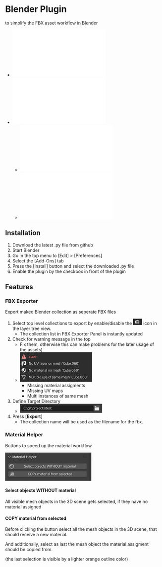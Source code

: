 # Blender Plugin
to simplify the FBX asset workflow in Blender


- ![Installation](README.md#Installation)
- ![Features](README.md#Features)
  - ![FBX Exporter](README.md#FBX%20Exporter)
  - ![Material Helper](README.md#Material%20Helper)

## Installation
1. Download the latest .py file from github
2. Start Blender
3. Go in the top menu to [Edit] > [Preferences]
4. Select the [Add-Ons] tab
5. Press the [install] button and select the downloaded .py file
6. Enable the plugin by the checkbox in front of the plugin

## Features

### FBX Exporter
Export maked Blender collection as seperate FBX files

1. Select top level collections to export by enable/disable the ![Render](https://github.com/magic-j/blender_plugin_for_asset_workflow/blob/main/images/blender_icon_render.PNG) icon in the layer tree view.
    - The collection list in FBX Exporter Panel is instantly updated
2. Check for warning message in the top  
    - Fix them, otherwise this can make problems for the later usage of the assets)
    - ![Warnings](https://github.com/magic-j/blender_plugin_for_asset_workflow/blob/main/images/blender_FbxExporter_warnings.PNG)
        - Missing material assigments
        - Missing UV maps
        - Multi instances of same mesh
3. Define Target Directory
    - ![Target Dir](https://github.com/magic-j/blender_plugin_for_asset_workflow/blob/main/images/blender_FbxExporter_targetDir.PNG)
4. Press [**Export**]
    - The collection name will be used as the filename for the fbx.


### Material Helper
Buttons to speed up the material workflow

![MaterialHelper](https://github.com/magic-j/blender_plugin_for_asset_workflow/blob/main/images/blender_MaterialHelper.PNG)

#### Select objects WITHOUT material
All visible mesh objects in the 3D scene gets selected, if they have no material assigned

#### COPY material from selected
Before clicking the button select all the mesh objects in the 3D scene, that should receive a new material.

And additionally, select as last the mesh object the material assigment should be copied from.

(the last selection is visible by a lighter orange outline color)
